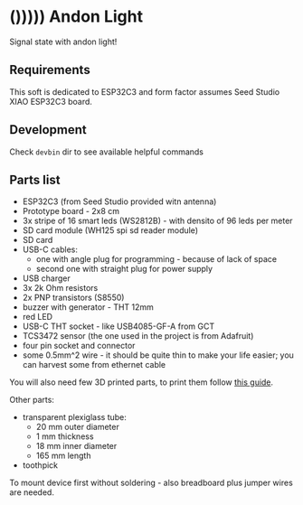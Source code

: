 # ())))) Andon Light

Signal state with andon light!

## Requirements

This soft is dedicated to ESP32C3 and form factor assumes Seed Studio XIAO ESP32C3 board.

## Development

Check `devbin` dir to see available helpful commands

## Parts list

- ESP32C3 (from Seed Studio provided witn antenna)
- Prototype board - 2x8 cm
- 3x stripe of 16 smart leds (WS2812B) - with densito of 96 leds per meter
- SD card module (WH125 spi sd reader module)
- SD card
- USB-C cables:
  - one with angle plug for programming - because of lack of space
  - second one with straight plug for power supply
- USB charger
- 3x 2k Ohm resistors
- 2x PNP transistors (S8550)
- buzzer with generator - THT 12mm
- red LED
- USB-C THT socket - like USB4085-GF-A from GCT
- TCS3472 sensor (the one used in the project is from Adafruit)
- four pin socket and connector
- some 0.5mm^2 wire - it should be quite thin to make your life easier; you can harvest some from ethernet cable

You will also need few 3D printed parts, to print them follow [this guide](3d-models/readme.md).

Other parts:

- transparent plexiglass tube:
  - 20 mm outer diameter
  - 1 mm thickness
  - 18 mm inner diameter
  - 165 mm length
- toothpick

To mount device first without soldering - also breadboard plus jumper wires are needed.
